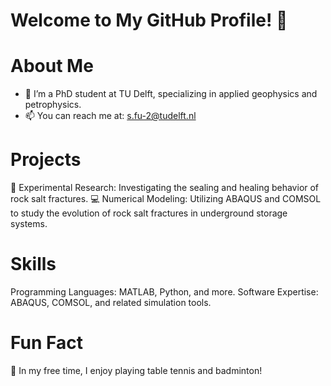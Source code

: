 # Welcome to My GitHub Profile! 👋

# About Me
- 🌱 I’m a PhD student at TU Delft, specializing in applied geophysics and petrophysics.
- 📫 You can reach me at: s.fu-2@tudelft.nl
# Projects
🚀 Experimental Research: Investigating the sealing and healing behavior of rock salt fractures.
💻 Numerical Modeling: Utilizing ABAQUS and COMSOL to study the evolution of rock salt fractures in underground storage systems.
# Skills
Programming Languages: MATLAB, Python, and more.
Software Expertise: ABAQUS, COMSOL, and related simulation tools.
# Fun Fact
🎉 In my free time, I enjoy playing table tennis and badminton!
